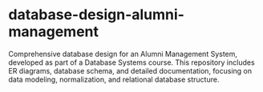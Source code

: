 # database-design-alumni-management
Comprehensive database design for an Alumni Management System, developed as part of a Database Systems course. This repository includes ER diagrams, database schema, and detailed documentation, focusing on data modeling, normalization, and relational database structure.
